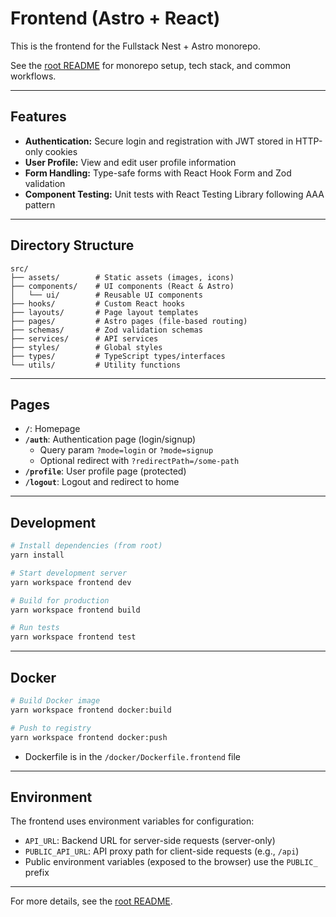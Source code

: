 # Frontend (Astro + React)

This is the frontend for the Fullstack Nest + Astro monorepo.

See the [root README](../README.md) for monorepo setup, tech stack, and common workflows.

---

## Features

- **Authentication:** Secure login and registration with JWT stored in HTTP-only cookies
- **User Profile:** View and edit user profile information
- **Form Handling:** Type-safe forms with React Hook Form and Zod validation
- **Component Testing:** Unit tests with React Testing Library following AAA pattern

---

## Directory Structure

```
src/
├── assets/        # Static assets (images, icons)
├── components/    # UI components (React & Astro)
│   └── ui/        # Reusable UI components
├── hooks/         # Custom React hooks
├── layouts/       # Page layout templates
├── pages/         # Astro pages (file-based routing)
├── schemas/       # Zod validation schemas
├── services/      # API services
├── styles/        # Global styles
├── types/         # TypeScript types/interfaces
└── utils/         # Utility functions
```

---

## Pages

- **`/`**: Homepage
- **`/auth`**: Authentication page (login/signup)
  - Query param `?mode=login` or `?mode=signup`
  - Optional redirect with `?redirectPath=/some-path`
- **`/profile`**: User profile page (protected)
- **`/logout`**: Logout and redirect to home

---

## Development

```bash
# Install dependencies (from root)
yarn install

# Start development server
yarn workspace frontend dev

# Build for production
yarn workspace frontend build

# Run tests
yarn workspace frontend test
```

---

## Docker

```bash
# Build Docker image
yarn workspace frontend docker:build

# Push to registry
yarn workspace frontend docker:push
```

- Dockerfile is in the `/docker/Dockerfile.frontend` file

---

## Environment

The frontend uses environment variables for configuration:

- `API_URL`: Backend URL for server-side requests (server-only)
- `PUBLIC_API_URL`: API proxy path for client-side requests (e.g., `/api`)
- Public environment variables (exposed to the browser) use the `PUBLIC_` prefix

---

For more details, see the [root README](../README.md).

